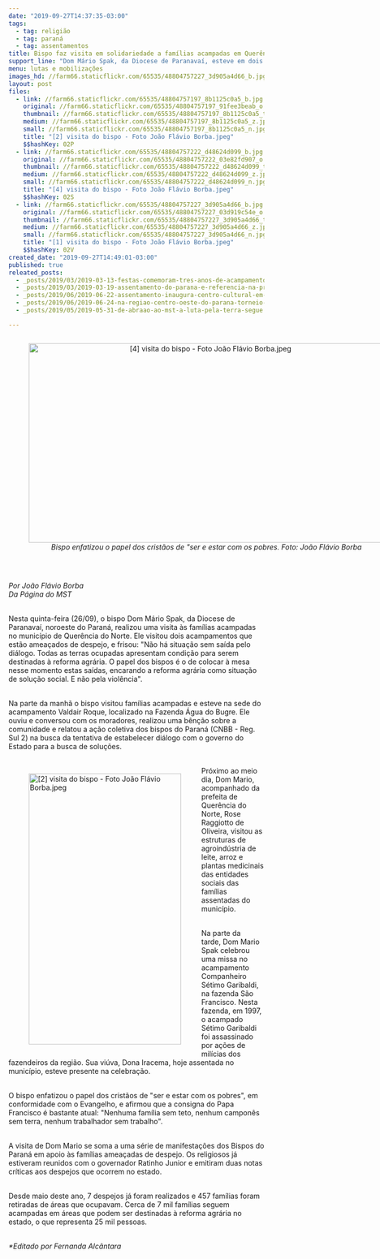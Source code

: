 ```yaml
---
date: "2019-09-27T14:37:35-03:00"
tags:
  - tag: religião
  - tag: paraná
  - tag: assentamentos
title: Bispo faz visita em solidariedade a famílias acampadas em Querência do Norte-PR
support_line: "Dom Mário Spak, da Diocese de Paranavaí, esteve em dois acampamentos ameaçados de despejo "
menu: lutas e mobilizações
images_hd: //farm66.staticflickr.com/65535/48804757227_3d905a4d66_b.jpg
layout: post
files:
  - link: //farm66.staticflickr.com/65535/48804757197_8b1125c0a5_b.jpg
    original: //farm66.staticflickr.com/65535/48804757197_91fee3beab_o.jpg
    thumbnail: //farm66.staticflickr.com/65535/48804757197_8b1125c0a5_t.jpg
    medium: //farm66.staticflickr.com/65535/48804757197_8b1125c0a5_z.jpg
    small: //farm66.staticflickr.com/65535/48804757197_8b1125c0a5_n.jpg
    title: "[2] visita do bispo - Foto João Flávio Borba.jpeg"
    $$hashKey: 02P
  - link: //farm66.staticflickr.com/65535/48804757222_d48624d099_b.jpg
    original: //farm66.staticflickr.com/65535/48804757222_03e82fd907_o.jpg
    thumbnail: //farm66.staticflickr.com/65535/48804757222_d48624d099_t.jpg
    medium: //farm66.staticflickr.com/65535/48804757222_d48624d099_z.jpg
    small: //farm66.staticflickr.com/65535/48804757222_d48624d099_n.jpg
    title: "[4] visita do bispo - Foto João Flávio Borba.jpeg"
    $$hashKey: 02S
  - link: //farm66.staticflickr.com/65535/48804757227_3d905a4d66_b.jpg
    original: //farm66.staticflickr.com/65535/48804757227_03d919c54e_o.jpg
    thumbnail: //farm66.staticflickr.com/65535/48804757227_3d905a4d66_t.jpg
    medium: //farm66.staticflickr.com/65535/48804757227_3d905a4d66_z.jpg
    small: //farm66.staticflickr.com/65535/48804757227_3d905a4d66_n.jpg
    title: "[1] visita do bispo - Foto João Flávio Borba.jpeg"
    $$hashKey: 02V
created_date: "2019-09-27T14:49:01-03:00"
published: true
releated_posts:
  - _posts/2019/03/2019-03-13-festas-comemoram-tres-anos-de-acampamentos-do-mst-em-quedas-do-iguacu.md
  - _posts/2019/03/2019-03-19-assentamento-do-parana-e-referencia-na-producao-de-organicos.md
  - _posts/2019/06/2019-06-22-assentamento-inaugura-centro-cultural-em-comemoracao-de-20-anos.md
  - _posts/2019/06/2019-06-24-na-regiao-centro-oeste-do-parana-torneio-de-futebol-une-comunidades.md
  - _posts/2019/05/2019-05-31-de-abraao-ao-mst-a-luta-pela-terra-segue.md

---
```

<div style="text-align:center">
<figure class="image" style="display:inline-block"><img alt="[4] visita do bispo - Foto João Flávio Borba.jpeg" height="393" src="//farm66.staticflickr.com/65535/48804757222_d48624d099_b.jpg" width="700" />
<figcaption><em>Bispo enfatizou o papel dos crist&atilde;os&nbsp;de &quot;ser e estar com os pobres. Foto:&nbsp;Jo&atilde;o Fl&aacute;vio Borba</em></figcaption>
</figure>
</div>

<p>&nbsp;</p>

<p><em>Por Jo&atilde;o Fl&aacute;vio Borba<br />
Da P&aacute;gina do MST</em><br />
&nbsp;</p>

<p>Nesta quinta-feira (26/09), o bispo Dom M&aacute;rio Spak, da Diocese de Paranava&iacute;, noroeste do Paran&aacute;, realizou uma visita &agrave;s fam&iacute;lias acampadas no munic&iacute;pio de Quer&ecirc;ncia do Norte. Ele visitou dois acampamentos que est&atilde;o amea&ccedil;ados de despejo, e frisou: &quot;N&atilde;o h&aacute; situa&ccedil;&atilde;o sem sa&iacute;da pelo di&aacute;logo. Todas as terras ocupadas apresentam condi&ccedil;&atilde;o para serem destinadas &agrave; reforma agr&aacute;ria. O papel dos bispos &eacute; o de colocar &agrave; mesa nesse momento estas sa&iacute;das, encarando a reforma agr&aacute;ria como situa&ccedil;&atilde;o de solu&ccedil;&atilde;o social. E n&atilde;o pela viol&ecirc;ncia&quot;.&nbsp;<br />
&nbsp;</p>

<p>Na parte da manh&atilde; o bispo&nbsp;visitou fam&iacute;lias acampadas e esteve na sede do acampamento Valdair Roque, localizado na Fazenda &Aacute;gua do Bugre. Ele ouviu e conversou com os moradores, realizou uma b&ecirc;n&ccedil;&atilde;o sobre a comunidade e relatou a a&ccedil;&atilde;o coletiva dos bispos do Paran&aacute; (CNBB - Reg. Sul 2) na busca da tentativa de estabelecer di&aacute;logo com o governo do Estado para a busca de solu&ccedil;&otilde;es.&nbsp;<br />
&nbsp;</p>

<figure class="image" style="float:left"><img alt="[2] visita do bispo - Foto João Flávio Borba.jpeg" height="534" src="//farm66.staticflickr.com/65535/48804757197_8b1125c0a5_b.jpg" width="300" />
<figcaption></figcaption>
</figure>

<p>Pr&oacute;ximo ao meio dia, Dom Mario, acompanhado da prefeita de Quer&ecirc;ncia do Norte, Rose Raggiotto de Oliveira, visitou as estruturas de agroind&uacute;stria de leite, arroz e plantas medicinais das entidades sociais das fam&iacute;lias assentadas do munic&iacute;pio.&nbsp;<br />
&nbsp;</p>

<p>Na parte da tarde,&nbsp;Dom Mario Spak celebrou uma missa no acampamento Companheiro S&eacute;timo Garibaldi, na fazenda S&atilde;o Francisco. Nesta fazenda, em 1997, o acampado S&eacute;timo Garibaldi foi assassinado por a&ccedil;&otilde;es de mil&iacute;cias dos fazendeiros da regi&atilde;o. Sua vi&uacute;va, Dona Iracema, hoje assentada no munic&iacute;pio, esteve presente na celebra&ccedil;&atilde;o.&nbsp;<br />
&nbsp;</p>

<p>O bispo enfatizou o papel dos crist&atilde;os&nbsp;de &quot;ser e estar com os pobres&quot;, em conformidade com o Evangelho, e afirmou que a consigna do Papa Francisco &eacute; bastante atual: &quot;Nenhuma fam&iacute;lia sem teto, nenhum campon&ecirc;s sem terra, nenhum trabalhador sem trabalho&quot;.&nbsp;<br />
&nbsp;</p>

<p>A visita de Dom Mario se soma a uma s&eacute;rie de manifesta&ccedil;&otilde;es dos Bispos do Paran&aacute; em apoio &agrave;s fam&iacute;lias amea&ccedil;adas de despejo. Os religiosos j&aacute; estiveram reunidos com o governador Ratinho Junior e emitiram duas notas cr&iacute;ticas aos despejos que ocorrem no estado.&nbsp;</p>

<p><br />
Desde maio deste ano, 7 despejos j&aacute; foram realizados e 457 fam&iacute;lias foram retiradas de &aacute;reas que ocupavam. Cerca de 7 mil fam&iacute;lias seguem acampadas em &aacute;reas que podem ser destinadas &agrave; reforma agr&aacute;ria no estado, o que representa 25 mil pessoas.&nbsp;<br />
&nbsp;</p>

<p><em>*Editado por Fernanda Alc&acirc;ntara</em></p>

